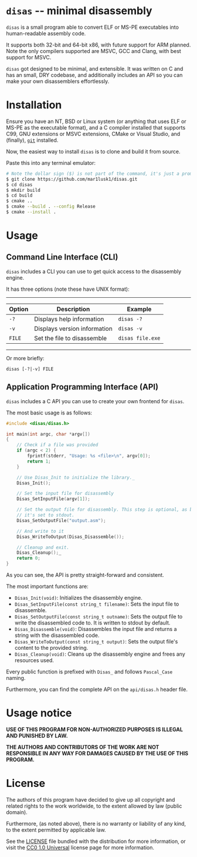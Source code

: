 #	`disas` -- minimal disassembly

`disas` is a small program able to convert ELF or MS-PE executables into
human-readable assembly code.

It supports both 32-bit and 64-bit x86, with future support for ARM planned.
Note the only compilers supported are MSVC, GCC and Clang, with best support
for MSVC.

`disas` got designed to be minimal, and extensible.
It was written on C and has an small, DRY codebase, and additionally includes
an API so you can make your own disassemblers effortlessly.

# Installation

Ensure you have an NT, BSD or Linux system (or anything that uses ELF or
MS-PE as the executable format), and a C compiler installed that supports C99,
GNU extensions or MSVC extensions, CMake or Visual Studio, and (finally),
[`git`](https://git-scm.com/) installed.

Now, the easiest way to install `disas` is to clone and build it from source.

Paste this into any terminal emulator:
```bash
# Note the dollar sign ($) is not part of the command, it's just a prompt indicator.
$ git clone https://github.com/mar1lusk1/disas.git
$ cd disas
$ mkdir build
$ cd build
$ cmake ..
$ cmake --build . --config Release
$ cmake --install .
```

# Usage

## Command Line Interface (CLI)

`disas` includes a CLI you can use to get quick access to the disassembly
engine.

It has three options (note these have UNIX format):

---

| Option | Description                  | Example          | 
|--------|------------------------------|------------------|
| `-?`   | Displays help information    | `disas -?`       |
| `-v`   | Displays version information | `disas -v`       |
| `FILE` | Set the file to disassemble  | `disas file.exe` |

---

Or more briefly:

```
disas [-?|-v] FILE
```

## Application Programming Interface (API)

`disas` includes a C API you can use to create your own frontend for `disas`.

The most basic usage is as follows:

```c
#include <disas/disas.h>

int main(int argc, char *argv[])
{
	// Check if a file was provided
	if (argc < 2) {
		fprintf(stderr, "Usage: %s <file>\n", argv[0]);
		return 1;
	}

	// Use Disas_Init to initialize the library._
	Disas_Init();

	// Set the input file for disassembly
	Disas_SetInputFile(argv[1]);

	// Set the output file for disassembly. This step is optional, as by default
	// it's set to stdout.
	Disas_SetOutputFile("output.asm");

	// And write to it
	Disas_WriteToOutput(Disas_Disassemble());

	// Cleanup and exit.
	Disas_Cleanup();_
	return 0;
}
```

As you can see, the API is pretty straight-forward and consistent.

The most important functions are:

- `Disas_Init(void)`: Initializes the disassembly engine.
- `Disas_SetInputFile(const string_t filename)`: Sets the input file to
  disassemble.
- `Disas_SetOutputFile(const string_t outname)`: Sets the output file to write the
  disassembled code to. It is written to stdout by default.
- `Disas_Disassemble(void)`: Disassembles the input file and returns a
   string with the disassembled code.
- `Disas_WriteToOutput(const string_t output)`: Sets the output file's content
   to the provided string.
- `Disas_Cleanup(void)`: Cleans up the disassembly engine and frees any
   resources used.

Every public function is prefixed with `Disas_` and follows `Pascal_Case`
naming.

Furthermore, you can find the complete API on the `api/disas.h` header file.

# Usage notice

**USE OF THIS PROGRAM FOR NON-AUTHORIZED PURPOSES IS ILLEGAL AND PUNISHED BY LAW.**

**THE AUTHORS AND CONTRIBUTORS OF THE WORK ARE NOT RESPONSIBLE IN ANY WAY FOR
DAMAGES CAUSED BY THE USE OF THIS PROGRAM.**

# License

The authors of this program have decided to give up all copyright and
related rights to the work worldwide, to the extent allowed by law
(public domain).

Furthermore, (as noted above), there is no warranty or liability of any kind,
to the extent permitted by applicable law.

See the [LICENSE](LICENSE) file bundled with the distribution for more
information, or visit the
[CC0 1.0 Universal](https://creativecommons.org/publicdomain/zero/1.0/)
license page for more information.

